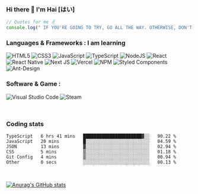 ### Hi there 👋 I'm Hai [はい]

```javascript
// Quotes for me ✌️
console.log(" IF YOU'RE GOING TO TRY, GO ALL THE WAY. OTHERWISE, DON'T EVEN START. -BUCOWSKI ");
```

### Languages & Frameworks : I am learning

![HTML5](https://img.shields.io/badge/html5-%23E34F26.svg?style=for-the-badge&logo=html5&logoColor=white)
![CSS3](https://img.shields.io/badge/css3-%231572B6.svg?style=for-the-badge&logo=css3&logoColor=white)
![JavaScript](https://img.shields.io/badge/javascript-%23323330.svg?style=for-the-badge&logo=javascript&logoColor=%23F7DF1E)
![TypeScript](https://img.shields.io/badge/typescript-%23007ACC.svg?style=for-the-badge&logo=typescript&logoColor=white)
![NodeJS](https://img.shields.io/badge/node.js-6DA55F?style=for-the-badge&logo=node.js&logoColor=white)
![React](https://img.shields.io/badge/react-%2320232a.svg?style=for-the-badge&logo=react&logoColor=%2361DAFB)
![React Native](https://img.shields.io/badge/react_native-%2320232a.svg?style=for-the-badge&logo=react&logoColor=%2361DAFB)
![Next JS](https://img.shields.io/badge/Next-black?style=for-the-badge&logo=next.js&logoColor=white)
![Vercel](https://img.shields.io/badge/vercel-%23000000.svg?style=for-the-badge&logo=vercel&logoColor=white)
![NPM](https://img.shields.io/badge/NPM-%23000000.svg?style=for-the-badge&logo=npm&logoColor=white)
![Styled Components](https://img.shields.io/badge/styled--components-DB7093?style=for-the-badge&logo=styled-components&logoColor=white)
![Ant-Design](https://img.shields.io/badge/-AntDesign-%230170FE?style=for-the-badge&logo=ant-design&logoColor=white)


### Software & Game :

![Visual Studio Code](https://img.shields.io/badge/Visual%20Studio%20Code-0078d7.svg?style=for-the-badge&logo=visual-studio-code&logoColor=white)
![Steam](https://img.shields.io/badge/steam-%23000000.svg?style=for-the-badge&logo=steam&logoColor=white)


<br />

### Coding stats

<!--START_SECTION:waka-->

```text
TypeScript   6 hrs 41 mins   ██████████████████████▓░░   90.22 %
JavaScript   20 mins         █░░░░░░░░░░░░░░░░░░░░░░░░   04.59 %
JSON         13 mins         ▓░░░░░░░░░░░░░░░░░░░░░░░░   02.94 %
CSS          5 mins          ▒░░░░░░░░░░░░░░░░░░░░░░░░   01.18 %
Git Config   4 mins          ▒░░░░░░░░░░░░░░░░░░░░░░░░   00.94 %
Other        0 secs          ░░░░░░░░░░░░░░░░░░░░░░░░░   00.13 %
```

<!--END_SECTION:waka-->

<br />

[![Anurag's GitHub stats](https://github-readme-stats.vercel.app/api?username=alohadancemeow&show_icons=true&theme=tokyonight)](https://github.com/anuraghazra/github-readme-stats)

